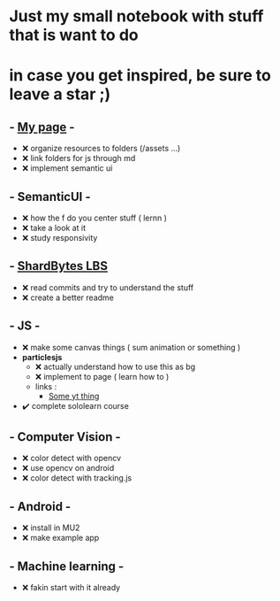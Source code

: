 # Just my small notebook with stuff that is want to do
# in case you get inspired, be sure to leave a star ;)

## - [My page](https://plasmoxy.github.io) -
- :x: organize resources to folders (/assets ...)
- :x: link folders for js through md
- :x: implement semantic ui

## - SemanticUI -
- :x: how the f do you center stuff ( lernn )
- :x: take a look at it
- :x: study responsivity

## - [ShardBytes LBS](https://github.com/ShardBytes/library-book-scanner)
- :x: read commits and try to understand the stuff
- :x: create a better readme

## - JS -
- :x: make some canvas things ( sum animation or something )
- __particlesjs__
  - :x: actually understand how to use this as bg
  - :x: implement to page ( learn how to )
  - links :
    - [Some yt thing](https://www.youtube.com/watch?v=cUzihD4JBQU)
- :heavy_check_mark: complete sololearn course

## - __Computer Vision__ -
- :x: color detect with opencv
- :x: use opencv on android
- :x: color detect with tracking.js

## - __Android__ -
- :x: install in MU2
- :x: make example app

## - __Machine learning__ -
- :x: fakin start with it already

